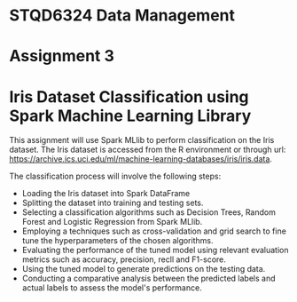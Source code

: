 # STQD6324 Data Management
# Assignment 3

# Iris Dataset Classification using Spark Machine Learning Library

This assignment will use Spark MLlib to perform classification on the Iris dataset. The Iris dataset is accessed from the R environment or through url: https://archive.ics.uci.edu/ml/machine-learning-databases/iris/iris.data.

The classification process will involve the following steps:

+ Loading the Iris dataset into Spark DataFrame
+ Splitting the dataset into training and testing sets.
+ Selecting a classification algorithms such as Decision Trees, Random Forest and Logistic Regression from Spark MLlib.
+ Employing a techniques such as cross-validation and grid search to fine tune the hyperparameters of the chosen algorithms.
+ Evaluating the performance of the tuned model using relevant evaluation metrics such as accuracy, precision, recll and F1-score.
+ Using the tuned model to generate predictions on the testing data.
+ Conducting a comparative analysis between the predicted labels and actual labels to assess the model's performance.